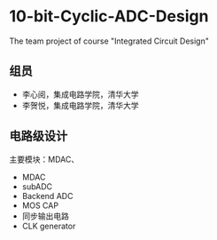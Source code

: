 # 10-bit-Cyclic-ADC-Design
The team project of course "Integrated Circuit Design" 

## 组员

* 李心阅，集成电路学院，清华大学
* 李贺悦，集成电路学院，清华大学

## 电路级设计
主要模块：MDAC、
- MDAC
- subADC
- Backend ADC
- MOS CAP
- 同步输出电路
- CLK generator
